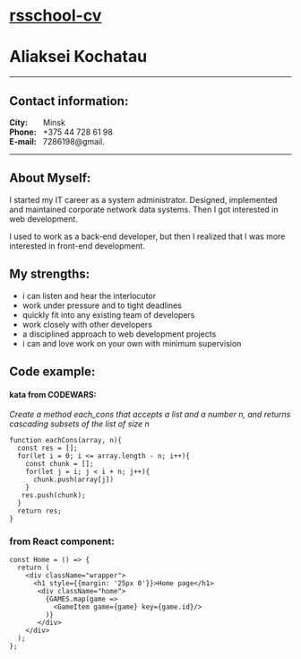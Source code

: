 # [rsschool-cv](https://groot-0320.github.io/rsschool-cv/cv)

# Aliaksei Kochatau

---

## Contact information:

**City:** &nbsp;&nbsp;&nbsp;&nbsp;&nbsp;&nbsp;Minsk<br/>
**Phone:** &nbsp;&nbsp;+375 44 728 61 98<br/>
**E-mail:** &nbsp;&nbsp;7286198@gmail.

---

## About Myself:

I started my IT career as a system administrator.
Designed, implemented and maintained corporate network data systems.
Then I got interested in web development.

I used to work as a back-end developer, but then I realized that I was more interested
in front-end development.

## My strengths:

- i can listen and hear the interlocutor
- work under pressure and to tight deadlines
- quickly fit into any existing team of developers
- work closely with other developers
- a disciplined approach to web development projects
- i can and love work on your own with minimum supervision

## Code example:

#### kata from CODEWARS:

*Create a method each_cons that accepts a list and a number n, and returns cascading
subsets of the list of size n*

```
function eachCons(array, n){
  const res = [];
  for(let i = 0; i <= array.length - n; i++){
    const chunk = [];
    for(let j = i; j < i + n; j++){
      chunk.push(array[j])
    }
   res.push(chunk);
  }
  return res;
}
```
### from React component:

```
const Home = () => {
  return (
    <div className="wrapper">
      <h1 style={{margin: '25px 0'}}>Home page</h1>
       <div className="home">
         {GAMES.map(game =>
           <GameItem game={game} key={game.id}/>
         )}
       </div>
    </div>
  );
};

```


